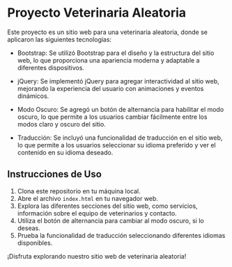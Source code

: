 # Proyecto Veterinaria Aleatoria

Este proyecto es un sitio web para una veterinaria aleatoria, donde se aplicaron las siguientes tecnologías:

- Bootstrap: Se utilizó Bootstrap para el diseño y la estructura del sitio web, lo que proporciona una apariencia moderna y adaptable a diferentes dispositivos.

- jQuery: Se implementó jQuery para agregar interactividad al sitio web, mejorando la experiencia del usuario con animaciones y eventos dinámicos.

- Modo Oscuro: Se agregó un botón de alternancia para habilitar el modo oscuro, lo que permite a los usuarios cambiar fácilmente entre los modos claro y oscuro del sitio.

- Traducción: Se incluyó una funcionalidad de traducción en el sitio web, lo que permite a los usuarios seleccionar su idioma preferido y ver el contenido en su idioma deseado.

## Instrucciones de Uso

1. Clona este repositorio en tu máquina local.
2. Abre el archivo `index.html` en tu navegador web.
3. Explora las diferentes secciones del sitio web, como servicios, información sobre el equipo de veterinarios y contacto.
4. Utiliza el botón de alternancia para cambiar al modo oscuro, si lo deseas.
5. Prueba la funcionalidad de traducción seleccionando diferentes idiomas disponibles.

¡Disfruta explorando nuestro sitio web de veterinaria aleatoria!

